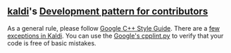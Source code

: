 ## [kaldi](https://github.com/kaldi-asr/kaldi)'s [Development pattern for contributors](https://github.com/kaldi-asr/kaldi#development-pattern-for-contributors)

As a general rule, please follow [Google C++ Style Guide](https://google.github.io/styleguide/cppguide.html). There are a [few exceptions in Kaldi](http://kaldi-asr.org/doc/style.html). You can use the [Google's cpplint.py](https://raw.githubusercontent.com/google/styleguide/gh-pages/cpplint/cpplint.py) to verify that your code is free of basic mistakes.

